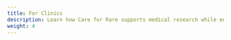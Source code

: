 ```yaml
---
title: For Clinics
description: Learn how Care for Rare supports medical research while ensuring the highest privacy standards.
weight: 4
---
```

